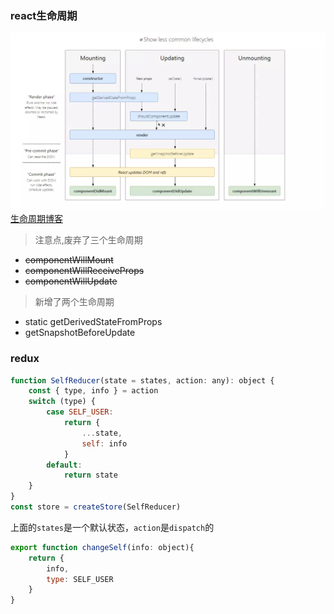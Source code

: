 ### react生命周期

![生命周期](./lifecycle.png)
[生命周期博客](https://juejin.im/post/5b6f1800f265da282d45a79a)
> 注意点,废弃了三个生命周期
- ~~componentWillMount~~
- ~~componentWillReceiveProps~~
- ~~componentWillUpdate~~
> 新增了两个生命周期
- static getDerivedStateFromProps
- getSnapshotBeforeUpdate



### redux
```js
function SelfReducer(state = states, action: any): object {
    const { type, info } = action
    switch (type) {
        case SELF_USER:
            return {
                ...state,
                self: info
            }
        default:
            return state
    }
}
const store = createStore(SelfReducer)
```

上面的`states`是一个默认状态，`action`是`dispatch`的
```js
export function changeSelf(info: object){
    return {
        info,
        type: SELF_USER
    }
}
```